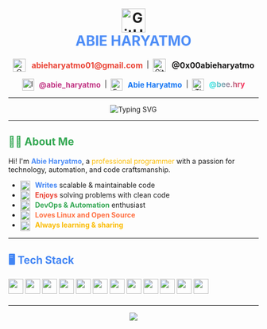 <h1 align="center">
  <img src="https://cdn.jsdelivr.net/gh/devicons/devicon/icons/github/github-original-wordmark.svg" alt="GitHub" height="48" style="vertical-align:middle;"/>
  <br>
  <span style="color:#4F8EF7;">ABIE HARYATMO</span>
</h1>

<p align="center">
  <a href="mailto:abieharyatmo01@gmail.com" style="text-decoration:none;">
    <img src="https://cdn.jsdelivr.net/gh/devicons/devicon/icons/google/google-original.svg" alt="Gmail" height="26" style="vertical-align:middle;margin-right:8px;"/>
    <span style="vertical-align:middle; font-size:16px; color:#EA4335;"><b>abieharyatmo01@gmail.com</b></span>
  </a>
  &nbsp;|&nbsp;
  <a href="https://github.com/0x00abieharyatmo" style="text-decoration:none;">
    <img src="https://cdn.jsdelivr.net/gh/devicons/devicon/icons/github/github-original.svg" alt="GitHub" height="26" style="vertical-align:middle;margin-right:8px;"/>
    <span style="vertical-align:middle; font-size:16px; color:#181717;"><b>@0x00abieharyatmo</b></span>
  </a>
</p>

<p align="center">
  <a href="https://instagram.com/abie_haryatmo" style="text-decoration:none;">
    <img src="https://cdn.jsdelivr.net/gh/simple-icons/simple-icons/icons/instagram.svg" alt="Instagram" height="24" style="vertical-align:middle;margin-right:6px;"/>
    <span style="vertical-align:middle; font-size:15px; color:#C13584;"><b>@abie_haryatmo</b></span>
  </a>
  &nbsp;|&nbsp;
  <a href="https://facebook.com/abieharyatmo" style="text-decoration:none;">
    <img src="https://cdn.jsdelivr.net/gh/simple-icons/simple-icons/icons/facebook.svg" alt="Facebook" height="24" style="vertical-align:middle;margin-right:6px;"/>
    <span style="vertical-align:middle; font-size:15px; color:#1877F3;"><b>Abie Haryatmo</b></span>
  </a>
  &nbsp;|&nbsp;
  <a href="https://www.tiktok.com/@bee.hry" style="text-decoration:none;">
    <img src="https://cdn.jsdelivr.net/gh/simple-icons/simple-icons/icons/tiktok.svg" alt="TikTok" height="24" style="vertical-align:middle;margin-right:6px;"/>
    <span style="vertical-align:middle; font-size:15px; background: linear-gradient(90deg,#25F4EE 0%,#FE2C55 100%); -webkit-background-clip: text; color: transparent;"><b>@bee.hry</b></span>
  </a>
</p>

---

<p align="center">
  <img src="https://readme-typing-svg.demolab.com?font=Fira+Code&duration=2500&pause=800&color=4F8EF7&center=true&vCenter=true&width=480&lines=Professional+Programmer;Automation+%7C+DevOps+%7C+Backend;Clean+Code+Enthusiast;Colorful+Coding+Journey" alt="Typing SVG" />
</p>

---

## <span style="color:#34A853;">👨‍💻 About Me</span>

Hi! I'm <b style="color:#4F8EF7;">Abie Haryatmo</b>, a <span style="color:#FBBC05;">professional programmer</span> with a passion for technology, automation, and code craftsmanship.

- <img src="https://cdn.jsdelivr.net/gh/devicons/devicon/icons/cplusplus/cplusplus-original.svg" height="20" style="vertical-align:middle;margin-right:6px;" title="C++"/> <b style="color:#4285F4;">Writes</b> scalable & maintainable code
- <img src="https://cdn.jsdelivr.net/gh/devicons/devicon/icons/python/python-original.svg" height="20" style="vertical-align:middle;margin-right:6px;" title="Python"/> <b style="color:#EA4335;">Enjoys</b> solving problems with clean code
- <img src="https://cdn.jsdelivr.net/gh/devicons/devicon/icons/docker/docker-original.svg" height="20" style="vertical-align:middle;margin-right:6px;" title="Docker"/> <b style="color:#34A853;">DevOps & Automation</b> enthusiast
- <img src="https://cdn.jsdelivr.net/gh/devicons/devicon/icons/linux/linux-original.svg" height="20" style="vertical-align:middle;margin-right:6px;" title="Linux"/> <b style="color:#FF7043;">Loves Linux and Open Source</b>
- <img src="https://cdn.jsdelivr.net/gh/devicons/devicon/icons/github/github-original.svg" height="20" style="vertical-align:middle;margin-right:6px;" title="GitHub"/> <b style="color:#FBBC05;">Always learning & sharing</b>

---

## <span style="color:#4285F4;">🖥️ Tech Stack</span>

<p align="left" style="line-height:2;">
  <img src="https://cdn.jsdelivr.net/gh/devicons/devicon/icons/python/python-original.svg" height="30"/>
  <img src="https://cdn.jsdelivr.net/gh/devicons/devicon/icons/javascript/javascript-original.svg" height="30"/>
  <img src="https://cdn.jsdelivr.net/gh/devicons/devicon/icons/typescript/typescript-original.svg" height="30"/>
  <img src="https://cdn.jsdelivr.net/gh/devicons/devicon/icons/go/go-original.svg" height="30"/>
  <img src="https://cdn.jsdelivr.net/gh/devicons/devicon/icons/docker/docker-original.svg" height="30"/>
  <img src="https://cdn.jsdelivr.net/gh/devicons/devicon/icons/github/github-original.svg" height="30"/>
  <img src="https://cdn.jsdelivr.net/gh/devicons/devicon/icons/linux/linux-original.svg" height="30"/>
  <img src="https://cdn.jsdelivr.net/gh/devicons/devicon/icons/postgresql/postgresql-original.svg" height="30"/>
  <img src="https://cdn.jsdelivr.net/gh/devicons/devicon/icons/mongodb/mongodb-original.svg" height="30"/>
  <img src="https://cdn.jsdelivr.net/gh/devicons/devicon/icons/amazonwebservices/amazonwebservices-original.svg" height="30"/>
  <img src="https://cdn.jsdelivr.net/gh/devicons/devicon/icons/react/react-original.svg" height="30"/>
  <img src="https://cdn.jsdelivr.net/gh/devicons/devicon/icons/bash/bash-original.svg" height="30"/>
</p>

---

<p align="center">
  <img src="https://capsule-render.vercel.app/api?type=waving&color=0:4285F4,100:EA4335&height=110&section=footer&text=Happy%20Coding!&fontColor=ffffff&fontSize=30" />
</p>
